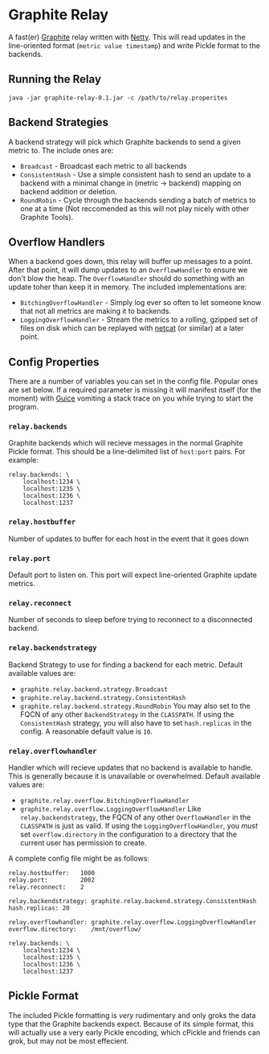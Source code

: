 Graphite Relay
==============
A fast(er) [Graphite](http://graphite.wikidot.com/) relay written with
[Netty](http://www.jboss.org/netty). This will read updates in the line-oriented
format (`metric value timestamp`) and write Pickle format to the backends.

Running the Relay
------------------
    java -jar graphite-relay-0.1.jar -c /path/to/relay.properites


Backend Strategies
------------------
A backend strategy will pick which Graphite backends to send a given metric to.
The include ones are:

* `Broadcast` - Broadcast each metric to all backends
* `ConsistentHash` - Use a simple consistent hash to send an update to a backend
  with a minimal change in (metric -> backend) mapping on backend addition or
  deletion.
* `RoundRobin` - Cycle through the backends sending a batch of metrics to one at a
  time (Not reccomended as this will not play nicely with other Graphite Tools).

Overflow Handlers
-----------------
When a backend goes down, this relay will buffer up messages to a point. After
that point, it will dump updates to an `OverflowHandler` to ensure we don't blow
the heap. The `OverflowHandler` should do something with an update toher than
keep it in memory. The included implementations are:

* `BitchingOverflowHandler` - Simply log ever so often to let someone know that
  not all metrics are making it to backends.
* `LoggingOverflowHandler` - Stream the metrics to a rolling, gzipped set of
  files on disk which can be replayed with
  [netcat](http://netcat.sourceforge.net/) (or similar) at a later point.

Config Properties
-----------------
There are a number of variables you can set in the config file. Popular ones are
set below. If a required parameter is missing it will manifest itself (for the
moment) with [Guice](http://code.google.com/p/google-guice/) vomiting a stack
trace on you while trying to start the program.

### `relay.backends`
Graphite backends which will recieve messages in the normal Graphite Pickle
format. This should be a line-delimited list of `host:port` pairs. For example:

    relay.backends: \
        localhost:1234 \
        localhost:1235 \
        localhost:1236 \
        localhost:1237

### `relay.hostbuffer`
Number of updates to buffer for each host in the event that it goes down

### `relay.port`
Default port to listen on. This port will expect line-oriented Graphite update
metrics.

### `relay.reconnect`
Number of seconds to sleep before trying to reconnect to a disconnected backend.

### `relay.backendstrategy`
Backend Strategy to use for finding a backend for each metric. Default available
values are:
- `graphite.relay.backend.strategy.Broadcast`
- `graphite.relay.backend.strategy.ConsistentHash`
- `graphite.relay.backend.strategy.RoundRobin`
You may also set to the FQCN of any other `BackendStrategy` in the `CLASSPATH`.
If using the `ConsistentHash` strategy, you will also have to set
`hash.replicas` in the config. A reasonable default value is `10`.

### `relay.overflowhandler`
Handler which will recieve updates that no backend is available to handle. This
is generally because it is unavailable or overwhelmed. Default available values
are:
- `graphite.relay.overflow.BitchingOverflowHandler`
- `graphite.relay.overflow.LoggingOverflowHandler`
Like `relay.backendstrategy`, the FQCN of any other `OverflowHandler` in the
`CLASSPATH` is just as valid. If using the `LoggingOverflowHandler`, you _must_
set `overflow.directory` in the configuration to a directory that the current
user has permission to create.

A complete config file might be as follows:

    relay.hostbuffer:   1000
    relay.port:         2002
    relay.reconnect:    2
    
    relay.backendstrategy: graphite.relay.backend.strategy.ConsistentHash
    hash.replicas: 20

    relay.overflowhandler: graphite.relay.overflow.LoggingOverflowHandler
    overflow.directory:    /mnt/overflow/
    
    relay.backends: \
        localhost:1234 \
        localhost:1235 \
        localhost:1236 \
        localhost:1237


Pickle Format
-------------
The included Pickle formatting is _very_ rudimentary and only groks the data
type that the Graphite backends expect. Because of its simple format, this will
actually use a very early Pickle encoding, which cPickle and friends can grok,
but may not be most effecient.
